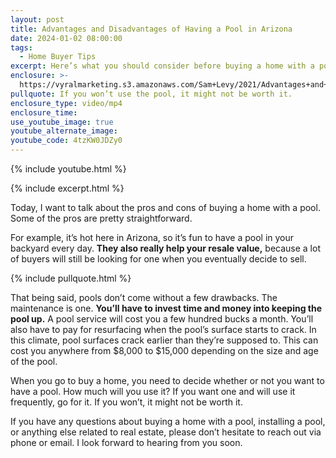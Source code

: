```yaml
---
layout: post
title: Advantages and Disadvantages of Having a Pool in Arizona
date: 2024-01-02 08:00:00
tags:
  - Home Buyer Tips
excerpt: Here’s what you should consider before buying a home with a pool.
enclosure: >-
  https://vyralmarketing.s3.amazonaws.com/Sam+Levy/2021/Advantages+and+Disadvantages+of+Having+a+Pool+in+Arizona+(1).mp4
pullquote: If you won’t use the pool, it might not be worth it.
enclosure_type: video/mp4
enclosure_time:
use_youtube_image: true
youtube_alternate_image:
youtube_code: 4tzKW0JDZy0
---
```

{% include youtube.html %}

{% include excerpt.html %}

Today, I want to talk about the pros and cons of buying a home with a pool. Some of the pros are pretty straightforward.&nbsp;

For example, it’s hot here in Arizona, so it’s fun to have a pool in your backyard every day. **They also really help your resale value,** because a lot of buyers will still be looking for one when you eventually decide to sell.

{% include pullquote.html %}

That being said, pools don’t come without a few drawbacks. The maintenance is one. **You’ll have to invest time and money into keeping the pool up.** A pool service will cost you a few hundred bucks a month. You’ll also have to pay for resurfacing when the pool’s surface starts to crack. In this climate, pool surfaces crack earlier than they’re supposed to. This can cost you anywhere from $8,000 to $15,000 depending on the size and age of the pool.

When you go to buy a home, you need to decide whether or not you want to have a pool. How much will you use it? If you want one and will use it frequently, go for it. If you won’t, it might not be worth it.

If you have any questions about buying a home with a pool, installing a pool, or anything else related to real estate, please don’t hesitate to reach out via phone or email. I look forward to hearing from you soon.